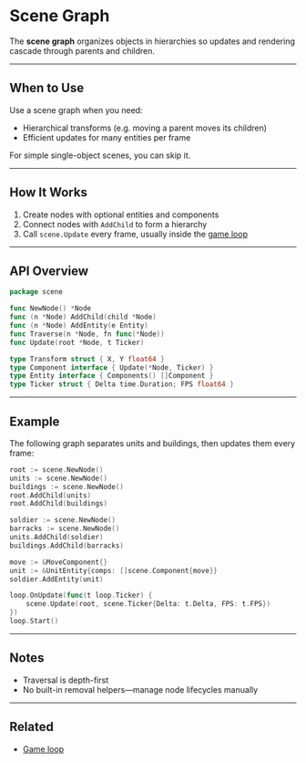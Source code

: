 # Scene Graph

The **scene graph** organizes objects in hierarchies so updates and rendering cascade through parents and children.

---

## When to Use

Use a scene graph when you need:

* Hierarchical transforms (e.g. moving a parent moves its children)
* Efficient updates for many entities per frame

For simple single-object scenes, you can skip it.

---

## How It Works

1. Create nodes with optional entities and components
2. Connect nodes with `AddChild` to form a hierarchy
3. Call `scene.Update` every frame, usually inside the [game loop](/articles/api/game-loop)

---

## API Overview

```go
package scene

func NewNode() *Node
func (n *Node) AddChild(child *Node)
func (n *Node) AddEntity(e Entity)
func Traverse(n *Node, fn func(*Node))
func Update(root *Node, t Ticker)

type Transform struct { X, Y float64 }
type Component interface { Update(*Node, Ticker) }
type Entity interface { Components() []Component }
type Ticker struct { Delta time.Duration; FPS float64 }
```

---

## Example

The following graph separates units and buildings, then updates them every frame:

```go
root := scene.NewNode()
units := scene.NewNode()
buildings := scene.NewNode()
root.AddChild(units)
root.AddChild(buildings)

soldier := scene.NewNode()
barracks := scene.NewNode()
units.AddChild(soldier)
buildings.AddChild(barracks)

move := &MoveComponent{}
unit := &UnitEntity{comps: []scene.Component{move}}
soldier.AddEntity(unit)

loop.OnUpdate(func(t loop.Ticker) {
    scene.Update(root, scene.Ticker{Delta: t.Delta, FPS: t.FPS})
})
loop.Start()
```

---

## Notes

* Traversal is depth-first
* No built-in removal helpers—manage node lifecycles manually

---

## Related

* [Game loop](/articles/api/game-loop)
